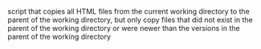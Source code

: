 script that copies all HTML files from the current working directory to the parent of the working directory, but only copy files that did not exist in the parent of the working directory or were newer than the versions in the parent of the working directory
